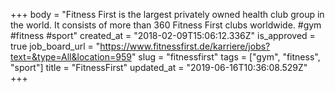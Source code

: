 +++
body = "Fitness First is the largest privately owned health club group in the world. It consists of more than 360 Fitness First clubs worldwide. #gym #fitness #sport"
created_at = "2018-02-09T15:06:12.336Z"
is_approved = true
job_board_url = "https://www.fitnessfirst.de/karriere/jobs?text=&type=All&location=959"
slug = "fitnessfirst"
tags = ["gym", "fitness", "sport"]
title = "FitnessFirst"
updated_at = "2019-06-16T10:36:08.529Z"
+++
